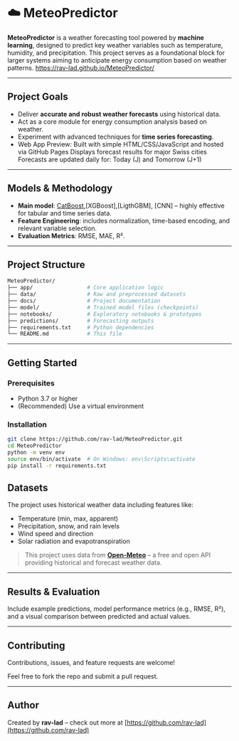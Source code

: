 
# ☁️ MeteoPredictor

**MeteoPredictor** is a weather forecasting tool powered by **machine learning**, designed to predict key weather variables such as temperature, humidity, and precipitation. This project serves as a foundational block for larger systems aiming to anticipate energy consumption based on weather patterns. https://rav-lad.github.io/MeteoPredictor/

---

##  Project Goals

- Deliver **accurate and robust weather forecasts** using historical data.
- Act as a core module for energy consumption analysis based on weather.
- Experiment with advanced techniques for **time series forecasting**.
- Web App Preview:
   Built with simple HTML/CSS/JavaScript and hosted via GitHub Pages
   Displays forecast results for major Swiss cities
   Forecasts are updated daily for: Today (J) and Tomorrow (J+1)
---

##  Models & Methodology

-  **Main model**: [CatBoost](https://catboost.ai/),[XGBoost],[LigthGBM], [CNN] – highly effective for tabular and time series data.
-  **Feature Engineering**: includes normalization, time-based encoding, and relevant variable selection.
-  **Evaluation Metrics**: RMSE, MAE, R².

---

##  Project Structure

```bash
MeteoPredictor/
├── app/                 # Core application logic
├── data/                # Raw and preprocessed datasets
├── docs/                # Project documentation
├── model/               # Trained model files (checkpoints)
├── notebooks/           # Exploratory notebooks & prototypes
├── predictions/         # Forecasting outputs
├── requirements.txt     # Python dependencies
└── README.md            # This file
```

---

##  Getting Started

###  Prerequisites

- Python 3.7 or higher
- (Recommended) Use a virtual environment

###  Installation

```bash
git clone https://github.com/rav-lad/MeteoPredictor.git
cd MeteoPredictor
python -m venv env
source env/bin/activate  # On Windows: env\Scripts\activate
pip install -r requirements.txt
```



##  Datasets

The project uses historical weather data including features like:
- Temperature (min, max, apparent)
- Precipitation, snow, and rain levels
- Wind speed and direction
- Solar radiation and evapotranspiration

>  This project uses data from **[Open-Meteo](https://open-meteo.com/)** – a free and open API providing historical and forecast weather data.


---

##  Results & Evaluation

Include example predictions, model performance metrics (e.g., RMSE, R²), and a visual comparison between predicted and actual values.

---

##  Contributing

Contributions, issues, and feature requests are welcome!

Feel free to fork the repo and submit a pull request.

---

##  Author

Created by **rav-lad** – check out more at [https://github.com/rav-lad](https://github.com/rav-lad)

```
